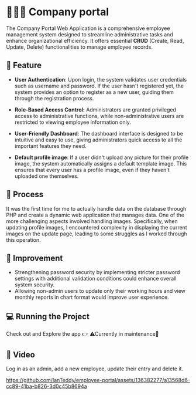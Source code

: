 # 💼👨‍💼 Company portal 
The Company Portal Web Application is a comprehensive employee management system designed to streamline administrative tasks and enhance organizational efficiency. It offers essential **CRUD** (Create, Read, Update, Delete) functionalities to manage employee records.


## 🚀 Feature
- **User Authentication**: Upon login, the system validates user credentials such as username and password. If the user hasn't registered yet, the system provides an option to register as a new user, guiding them through the registration process.

- **Role-Based Access Control:** Administrators are granted privileged access to administrative functions, while non-administrative users are restricted to viewing employee information only.

- **User-Friendly Dashboard**: The dashboard interface is designed to be intuitive and easy to use, giving administrators quick access to all the important features they need.

- **Default profile image**: If a user didn't upload any picture for their profile image, the system automatically assigns a default template image. This ensures that every user has a profile image, even if they haven't uploaded one themselves.

## 💭 Process
It was the first time for me to actually handle data on the database through PHP and create a dynamic web application that manages data. One of the more challenging aspects involved handling images. Specifically, when updating profile images, I encountered complexity in displaying the current images on the update page, leading to some struggles as I worked through this operation.

## 🌈 Improvement
- Strengthening password security by implementing stricter password settings with additional validation conditions could enhance overall system security.
- Allowing non-admin users to update only their working hours and view monthly reports in chart format would improve user experience.

## 💻 Running the Project
Check out and Explore the app 👉 ⚠Currently in maintenance🙇 

## 🎥 Video
Log in as an admin, add a new employee, update their entry and delete it.

https://github.com/IanTeddy/employee-portal/assets/136382277/a13568d6-cc89-41ba-b826-3d0c45b8694a



